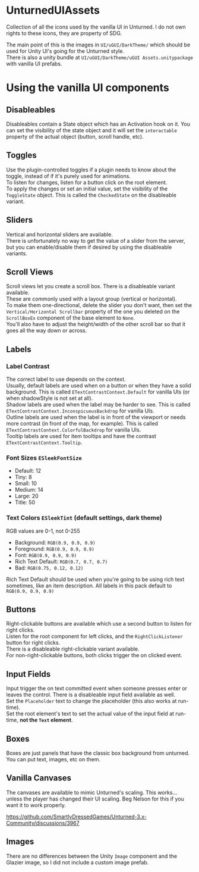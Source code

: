 # UnturnedUIAssets
Collection of all the icons used by the vanilla UI in Unturned. I do not own rights to these icons, they are property of SDG.

The main point of this is the images in `UI/uGUI/DarkTheme/` which should be used for Unity UI's going for the Unturned style.<br/>
There is also a unity bundle at `UI/uGUI/DarkTheme/uGUI Assets.unitypackage` with vanilla UI prefabs.

# Using the vanilla UI components

## Disableables
Disableables contain a State object which has an Activation hook on it. You can set the visibility of the state object and it will set the `interactable` property of the actual object (button, scroll handle, etc).

## Toggles
Use the plugin-controlled toggles if a plugin needs to know about the toggle, instead of if it's purely used for animations.<br/>
To listen for changes, listen for a button click on the root element.<br/>
To apply the changes or set an initial value, set the visibility of the `ToggleState` object. This is called the `CheckedState` on the disableable variant.

## Sliders
Vertical and horizontal sliders are available.<br/>
There is unfortunately no way to get the value of a slider from the server, but you can enable/disable them if desired by using the disableable variants.

## Scroll Views
Scroll views let you create a scroll box. There is a disableable variant available.<br/>
These are commonly used with a layout group (vertical or horizontal).<br/>
To make them one-directional, delete the slider you don't want, then set the `Vertical/Horizontal Scrollbar` property of the one you deleted on the `ScrollBoxEx` component of the base element to `None`.<br/>
You'll also have to adjust the height/width of the other scroll bar so that it goes all the way down or across.

## Labels

### Label Contrast
The correct label to use depends on the context.<br/>
Usually, default labels are used when on a button or when they have a solid background. This is called `ETextContrastContext.Default` for vanilla UIs (or when shadowStyle is not set at all).<br/>
Shadow labels are used when the label may be harder to see. This is called `ETextContrastContext.InconspicuousBackdrop` for vanilla UIs.<br/>
Outline labels are used when the label is in front of the viewport or needs more contrast (in front of the map, for example). This is called `ETextContrastContext.ColorfulBackdrop` for vanilla UIs.<br/>
Tooltip labels are used for item tooltips and have the contrast `ETextContrastContext.Tooltip`.

### Font Sizes `ESleekFontSize`
* Default: 12
* Tiny: 8
* Small: 10
* Medium: 14
* Large: 20
* Title: 50

### Text Colors `ESleekTint` (default settings, dark theme)
RGB values are 0-1, not 0-255
* Background: `RGB(0.9, 0.9, 0.9)`
* Foreground: `RGB(0.9, 0.9, 0.9)`
* Font: `RGB(0.9, 0.9, 0.9)`
* Rich Text Default: `RGB(0.7, 0.7, 0.7)`
* Bad: `RGB(0.75, 0.12, 0.12)`

Rich Text Default should be used when you're going to be using rich text sometimes, like an item description. All labels in this pack default to `RGB(0.9, 0.9, 0.9)`

## Buttons
Right-clickable buttons are available which use a second button to listen for right clicks.<br/>
Listen for the root component for left clicks, and the `RightClickListener` button for right clicks.<br/>
There is a disableable right-clickable variant available.<br/>
For non-right-clickable buttons, both clicks trigger the on clicked event.

## Input Fields
Input trigger the on text committed event when someone presses enter or leaves the control. There is a disableable input field available as well.<br/>
Set the `Placeholder` text to change the placeholder (this also works at run-time).<br/>
Set the root element's text to set the actual value of the input field at run-time, **not the `Text` element**.

## Boxes
Boxes are just panels that have the classic box background from unturned. You can put text, images, etc on them.

## Vanilla Canvases
The canvases are available to mimic Unturned's scaling. This works... unless the player has changed their UI scaling.
Beg Nelson for this if you want it to work properly.

https://github.com/SmartlyDressedGames/Unturned-3.x-Community/discussions/3967

## Images
There are no differences between the Unity `Image` component and the Glazier image, so I did not include a custom image prefab.
